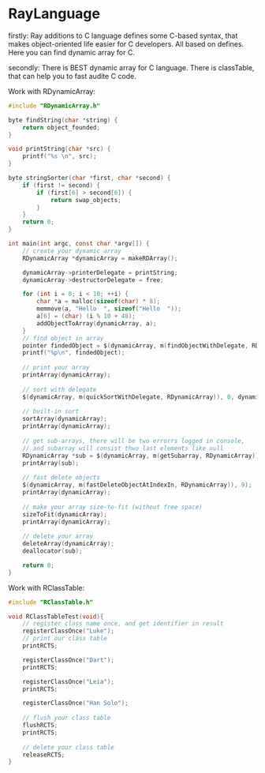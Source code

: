RayLanguage
===========

firstly:
Ray additions to C language defines some C-based syntax, 
that makes object-oriented life easier for C developers.
All based on defines. Here you can find dynamic array for C.

secondly:
There is BEST dynamic array for C language.
There is classTable, that can help you to fast audite C code.

Work with RDynamicArray:

```C
#include "RDynamicArray.h"

byte findString(char *string) {
    return object_founded;
}

void printString(char *src) {
    printf("%s \n", src);
}

byte stringSorter(char *first, char *second) {
    if (first != second) {
        if (first[6] > second[6]) {
            return swap_objects;
        }
    }
    return 0;
}

int main(int argc, const char *argv[]) {
    // create your dynamic array
    RDynamicArray *dynamicArray = makeRDArray();

    dynamicArray->printerDelegate = printString;
    dynamicArray->destructorDelegate = free;

    for (int i = 0; i < 10; ++i) {
        char *a = malloc(sizeof(char) * 8);
        memmove(a, "Hello  ", sizeof("Hello  "));
        a[6] = (char) (i % 10 + 48);
        addObjectToArray(dynamicArray, a);
    }
    // find object in array
    pointer findedObject = $(dynamicArray, m(findObjectWithDelegate, RDynamicArray)), findString);
    printf("%p\n", findedObject);
    
    // print your array
    printArray(dynamicArray);
    
    // sort with delegate
    $(dynamicArray, m(quickSortWithDelegate, RDynamicArray)), 0, dynamicArray->count - 1, stringSorter);
    
    // built-in sort
    sortArray(dynamicArray);
    printArray(dynamicArray);
    
    // get sub-arrays, there will be two errorrs logged in console, 
    // and subarray will consist thwo last elements like null
    RDynamicArray *sub = $(dynamicArray, m(getSubarray, RDynamicArray)), 1, 11);
    printArray(sub);
    
    // fast delete objects
    $(dynamicArray, m(fastDeleteObjectAtIndexIn, RDynamicArray)), 9);
    printArray(dynamicArray);
    
    // make your array size-to-fit (without free space)
    sizeToFit(dynamicArray);
    printArray(dynamicArray);
    
    // delete your array
    deleteArray(dynamicArray);
    deallocator(sub);

    return 0;
}
```

Work with RClassTable:

```C
#include "RClassTable.h"

void RClassTableTest(void){
    // register class name once, and get identifier in result
    registerClassOnce("Luke");
    // print our class table
    printRCTS;

    registerClassOnce("Dart");
    printRCTS;

    registerClassOnce("Leia");
    printRCTS;

    registerClassOnce("Han Solo");
    
    // flush your class table
    flushRCTS;
    printRCTS;
    
    // delete your class table
    releaseRCTS;
}
```

